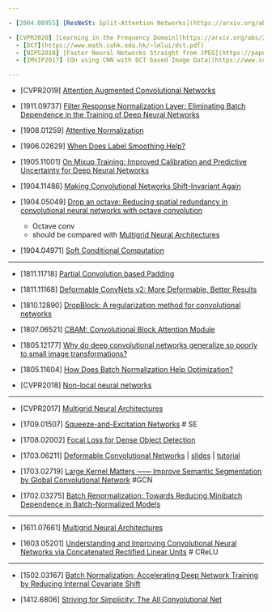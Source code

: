 ```yaml
---

- [2004.08955] [ResNeSt: Split-Attention Networks](https://arxiv.org/abs/2004.08955)

- [CVPR2020] [Learning in the Frequency Domain](https://arxiv.org/abs/2002.12416)
  - [DCT](https://www.math.cuhk.edu.hk/~lmlui/dct.pdf)
  - [NIPS2018] [Faster Neural Networks Straight from JPEG](https://papers.nips.cc/paper/7649-faster-neural-networks-straight-from-jpeg.pdf) 
  - [IMVIP2017] [On using CNN with DCT based Image Data](https://www.scss.tcd.ie/Rozenn.Dahyot/pdf/IMVIP2017_MatejUlicny.pdf)

---
```


- [CVPR2019] [Attention Augmented Convolutional Networks](https://arxiv.org/abs/1904.09925)

- [1911.09737] [Filter Response Normalization Layer: Eliminating Batch Dependence in the Training of Deep Neural Networks](https://arxiv.org/abs/1911.09737)

- [1908.01259] [Attentive Normalization](https://arxiv.org/abs/1908.01259)

- [1906.02629] [When Does Label Smoothing Help?](https://arxiv.org/abs/1906.02629)

- [1905.11001] [On Mixup Training: Improved Calibration and Predictive Uncertainty for Deep Neural Networks](https://arxiv.org/abs/1905.11001)

- [1904.11486] [Making Convolutional Networks Shift-Invariant Again](https://arxiv.org/abs/1904.11486)

- [1904.05049] [Drop an octave: Reducing spatial redundancy in convolutional neural networks with octave convolution](https://arxiv.org/pdf/1904.05049)
  - Octave conv 
  - should be compared with [Multigrid Neural Architectures](https://arxiv.org/abs/1611.07661)

- [1904.04971] [Soft Conditional Computation](https://arxiv.org/abs/1904.04971)

---

- [1811.11718] [Partial Convolution based Padding](https://arxiv.org/abs/1811.11718)

- [1811.11168] [Deformable ConvNets v2: More Deformable, Better Results](https://arxiv.org/abs/1811.11168)

- [1810.12890] [DropBlock: A regularization method for convolutional networks](https://arxiv.org/abs/1810.12890)

- [1807.06521] [CBAM: Convolutional Block Attention Module](https://arxiv.org/abs/1807.06521)

- [1805.12177] [Why do deep convolutional networks generalize so
poorly to small image transformations?](https://arxiv.org/abs/1805.12177)

- [1805.11604] [How Does Batch Normalization Help Optimization?](https://arxiv.org/abs/1805.11604)

- [CVPR2018] [Non-local neural networks](http://openaccess.thecvf.com/content_cvpr_2018/papers/Wang_Non-Local_Neural_Networks_CVPR_2018_paper.pdf)

---

- [CVPR2017] [Multigrid Neural Architectures](https://arxiv.org/abs/1611.07661)

- [1709.01507] [Squeeze-and-Excitation Networks](https://arxiv.org/abs/1709.01507) # SE

- [1708.02002] [Focal Loss for Dense Object Detection](https://arxiv.org/abs/1708.02002)

- [1703.06211] [Deformable Convolutional Networks](https://arxiv.org/pdf/1703.06211.pdf) | [slides](http://presentations.cocodataset.org/COCO17-Detect-MSRA.pdf) | [tutorial](https://towardsdatascience.com/review-dcn-deformable-convolutional-networks-2nd-runner-up-in-2017-coco-detection-object-14e488efce44)

- [1703.02719] [Large Kernel Matters ——
Improve Semantic Segmentation by Global Convolutional Network](https://arxiv.org/abs/1703.02719) #GCN

- [1702.03275] [Batch Renormalization: Towards Reducing Minibatch Dependence in Batch-Normalized Models](https://arxiv.org/abs/1702.03275)

---

- [1611.07661] [Multigrid Neural Architectures](https://arxiv.org/abs/1611.07661)

- [1603.05201] [Understanding and Improving Convolutional Neural Networks via Concatenated Rectified Linear Units](https://arxiv.org/abs/1603.05201) # CReLU

---

- [1502.03167] [Batch Normalization: Accelerating Deep Network Training by Reducing Internal Covariate Shift](https://arxiv.org/abs/1502.03167)

- [1412.6806] [Striving for Simplicity: The All Convolutional Net](https://arxiv.org/abs/1412.6806)
